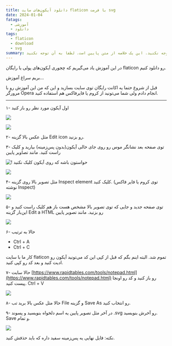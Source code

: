 ```yaml
---
title: دانلود آیکون‌های سایت ‌flaticon با فرمت svg
date: 2024-01-04
fatags:
  - آموزشی
  - دانلود
tags:
  - flaticon
  - download
  - svg
summary: این یک خلاصه از متن پایین است. لطفا به آن توجه نکنید. این یک خلاصه از متن پایین است. لطفا به آن توجه نکنید. این یک خلاصه از متن پایین است. لطفا به آن توجه نکنید. این یک خلاصه از متن پایین است. لطفا به آن توجه نکنید. این یک خلاصه از متن پایین است. لطفا به آن توجه نکنید.
---
```

در این آموزش یاد می‌گیریم که چجوری آیکون‌های پولی یا رایگان flaticon رو دانلود کنیم.

بریم سراغ آموزش...

قبل از شروع حتما یه اکانت رایگان توی سایت بسازید و این که من این آموزش رو با مرورگر Opera انجام دادم ولی شما می‌تونید از کروم یا فایرفاکس هم استفاده کنید.

  

---


۱- اول آیکون مورد نظر رو باز کنید

![](https://files.virgool.io/upload/users/1525091/posts/brvom5owy6dt/jf6psfc8l5ih.png)

![](https://files.virgool.io/upload/users/1525091/posts/brvom5owy6dt/ve0wh5v76120.png)

۲- مثل عکس بالا گزینه Edit icon رو بزنید.

۳- توی صفحه بعد نشانگر موس رو روی جای خالی آیکون(بدون پس‌زمینه) بیارید و کلیک راست کنید. مانند تصاویر پایین

![! حواستون باشه که روی آیکون کلیک نکنید](https://files.virgool.io/upload/users/1525091/posts/brvom5owy6dt/etybubiofhc3.png)

![](https://files.virgool.io/upload/users/1525091/posts/brvom5owy6dt/9xfmvaggi7bj.jpg)

۴- مثل تصویر بالا روی گزینه Inspect element کلیک کنید. (توی کروم یا فایر فاکس نوشته Inspect)

![](https://files.virgool.io/upload/users/1525091/posts/brvom5owy6dt/4bzuq9ggnmbv.png)

۵- توی صفحه جدید و جایی که توی تصویر بالا مشخص هست باز هم کلیک راست کنید و این‌بار گزینه Edit a HTML رو بزنید. مانند تصویر پایین

![](https://files.virgool.io/upload/users/1525091/posts/brvom5owy6dt/brs4zvk8ydi8.jpg)

۶- حالا به ترتیب

- Ctrl + A
- Ctrl + C

کار ما با سایت flaticon تموم شد. البته اینم بگم که قبل از کپی این کد می‌تونید آیکون رو ادیت کنید و بعد کد رو کپی کنید.

۷- حالا سایت [https://www.rapidtables.com/tools/notepad.html](https://www.rapidtables.com/tools/notepad.html) رو باز کنید و کد رو اونجا پیست کنید. Ctrl + V

![](https://files.virgool.io/upload/users/1525091/posts/brvom5owy6dt/llbtvgbqpmzw.png)

۸- حالا مثل عکس بالا برید تب File و گزینه Save As رو انتخاب کنید.

۹- در آخر مثل تصویر پایین یه اسم دلخواه بنویسید و پسوند .svg رو آخرش بنویسید. Save و تمام.

![](https://files.virgool.io/upload/users/1525091/posts/brvom5owy6dt/kjp14zu6sjtu.png)

نکته: فایل نهایی یه پس‌زمینه سفید داره که باید حذفش کنید.